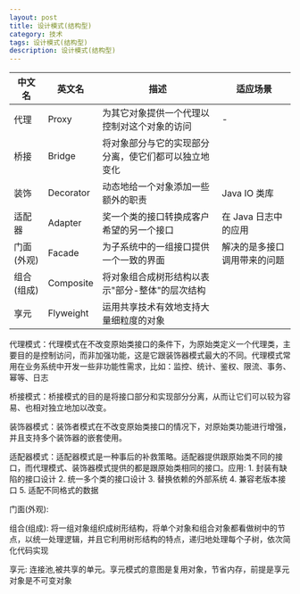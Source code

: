 ```yaml
---
layout: post
title: 设计模式(结构型)
category: 技术
tags: 设计模式(结构型)
description: 设计模式(结构型)
---
```


| 中文名 | 英文名 | 描述 | 适应场景 |
| --- | --- | --- | --- |
| 代理 | Proxy | 为其它对象提供一个代理以控制对这个对象的访问 | - |
| 桥接 | Bridge | 将对象部分与它的实现部分分离，使它们都可以独立地变化 |  |
| 装饰 | Decorator | 动态地给一个对象添加一些额外的职责 | Java IO 类库 |
| 适配器 | Adapter | 奖一个类的接口转换成客户希望的另一个接口 |  在 Java 日志中的应用 |
| 门面(外观) | Facade | 为子系统中的一组接口提供一个一致的界面 | 解决的是多接口调用带来的问题 |
| 组合(组成) | Composite | 将对象组合成树形结构以表示"部分-整体"的层次结构 |   |
| 享元 | Flyweight | 运用共享技术有效地支持大量细粒度的对象 |  |

代理模式：代理模式在不改变原始类接口的条件下，为原始类定义一个代理类，主要目的是控制访问，而非加强功能，这是它跟装饰器模式最大的不同。代理模式常用在业务系统中开发一些非功能性需求，比如：监控、统计、鉴权、限流、事务、幂等、日志

桥接模式：桥接模式的目的是将接口部分和实现部分分离，从而让它们可以较为容易、也相对独立地加以改变。

装饰器模式：装饰者模式在不改变原始类接口的情况下，对原始类功能进行增强，并且支持多个装饰器的嵌套使用。

适配器模式：适配器模式是一种事后的补救策略。适配器提供跟原始类不同的接口，而代理模式、装饰器模式提供的都是跟原始类相同的接口。应用: 1. 封装有缺陷的接口设计 2. 统一多个类的接口设计 3. 替换依赖的外部系统 4. 兼容老版本接口 5. 适配不同格式的数据

门面(外观):

组合(组成): 将一组对象组织成树形结构，将单个对象和组合对象都看做树中的节点，以统一处理逻辑，并且它利用树形结构的特点，递归地处理每个子树，依次简化代码实现

享元: 连接池,被共享的单元。享元模式的意图是复用对象，节省内存，前提是享元对象是不可变对象